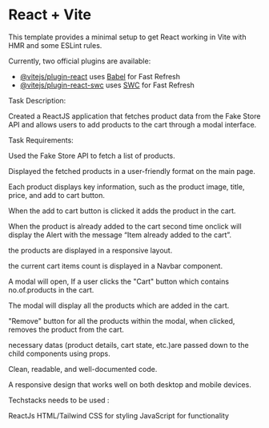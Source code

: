 # React + Vite

This template provides a minimal setup to get React working in Vite with HMR and some ESLint rules.

Currently, two official plugins are available:

- [@vitejs/plugin-react](https://github.com/vitejs/vite-plugin-react/blob/main/packages/plugin-react/README.md) uses [Babel](https://babeljs.io/) for Fast Refresh
- [@vitejs/plugin-react-swc](https://github.com/vitejs/vite-plugin-react-swc) uses [SWC](https://swc.rs/) for Fast Refresh

Task Description:

Created a ReactJS application that fetches product data from the Fake Store API and allows users to add products to the cart through a modal interface.

Task Requirements:

Used the Fake Store API to fetch a list of products.

Displayed the fetched products in a user-friendly format on the main page.

Each product displays key information, such as the product image, title, price, and add to cart button.

When the add to cart button is clicked it adds the product in the cart.

When the product is already added to the cart second time onclick will display the Alert with the message “Item already added to the cart”.

the products are displayed in a responsive layout.

the current cart items count is displayed in a Navbar component.

A modal will open, If a user clicks the "Cart" button which contains no.of.products in the cart.

The modal will display all the products which are added in the cart.

"Remove" button for all the products within the modal, when clicked, removes the product from the cart.

necessary datas (product details, cart state, etc.)are passed down to the child components using props.

Clean, readable, and well-documented code.

A responsive design that works well on both desktop and mobile devices.

Techstacks needs to be used :

ReactJs
HTML/Tailwind CSS for styling
JavaScript for functionality
